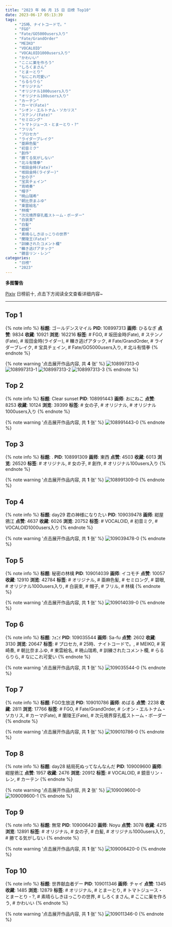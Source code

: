 ```yaml
---
title: "2023 年 06 月 15 日 日榜 Top10"
date: 2023-06-17 05:13:39
tags:
    - "25時、ナイトコードで。"
    - "FGO"
    - "Fate/GO5000users入り"
    - "Fate/GrandOrder"
    - "MEIKO"
    - "VOCALOID"
    - "VOCALOID1000users入り"
    - "かわいい"
    - "ここに巣を作ろう"
    - "しろくまさん"
    - "とまーとり"
    - "なにこれ可愛い"
    - "らるらりら"
    - "オリジナル"
    - "オリジナル1000users入り"
    - "オリジナル100users入り"
    - "カーテン"
    - "カーマ(Fate)"
    - "シオン・エルトナム・ソカリス"
    - "ステンノ(Fate)"
    - "セミロング"
    - "トマトジュース・とまーとり・?"
    - "フリル"
    - "プロセカ"
    - "ライダーブレイク"
    - "亜麻色髪"
    - "初音ミク"
    - "創作"
    - "勝てる気がしない"
    - "北斗有情拳"
    - "坂田金時(Fate)"
    - "坂田金時(ライダー)"
    - "女の子"
    - "宝具チェイン"
    - "宵崎奏"
    - "帽子"
    - "暁山瑞希"
    - "朝比奈まふゆ"
    - "東雲絵名"
    - "林檎"
    - "次元境界穿孔艦ストーム・ボーダー"
    - "白装束"
    - "白髪"
    - "碧眼"
    - "素晴らしきほっこりの世界"
    - "蘭陵王(Fate)"
    - "訓練されたコメント欄"
    - "轢き逃げアタック"
    - "鏡音リン・レン"
categories:
    - "日榜"
    - "2023"
---
```


<i class="fa fa-triangle-exclamation"></i>**多图警告**<i class="fa fa-triangle-exclamation"></i>

[Pixiv](https://www.pixiv.net/) 日榜前十, 点击下方阅读全文查看详细内容~

<!-- more -->

---

## Top 1

{% note info %}
**标题**: ゴールデンスマイル
**PID**: 108997313 **画师**: ひるなぎ
**点赞**: 9834 **收藏**: 10921 **浏览**: 162216
**标签**: # FGO, # 坂田金時(Fate), # ステンノ(Fate), # 坂田金時(ライダー), # 轢き逃げアタック, # Fate/GrandOrder, # ライダーブレイク, # 宝具チェイン, # Fate/GO5000users入り, # 北斗有情拳
{% endnote %}

{% note warning '点击展开作品内容, 共 **4** 张' %}
![108997313-0](https://i.pixiv.re/img-original/img/2023/06/14/06/00/06/108997313_p0.jpg)
![108997313-1](https://i.pixiv.re/img-original/img/2023/06/14/06/00/06/108997313_p1.jpg)
![108997313-2](https://i.pixiv.re/img-original/img/2023/06/14/06/00/06/108997313_p2.jpg)
![108997313-3](https://i.pixiv.re/img-original/img/2023/06/14/06/00/06/108997313_p3.jpg)
{% endnote %}

## Top 2

{% note info %}
**标题**: Clear sunset
**PID**: 108991443 **画师**: おにねこ
**点赞**: 8253 **收藏**: 10124 **浏览**: 39399
**标签**: # 女の子, # オリジナル, # オリジナル1000users入り
{% endnote %}

{% note warning '点击展开作品内容, 共 **1** 张' %}
![108991443-0](https://i.pixiv.re/img-original/img/2023/06/14/00/00/42/108991443_p0.jpg)
{% endnote %}

## Top 3

{% note info %}
**标题**: .
**PID**: 108991309 **画师**: 東西
**点赞**: 4503 **收藏**: 6013 **浏览**: 26520
**标签**: # オリジナル, # 女の子, # 創作, # オリジナル100users入り
{% endnote %}

{% note warning '点击展开作品内容, 共 **1** 张' %}
![108991309-0](https://i.pixiv.re/img-original/img/2023/06/15/06/28/34/108991309_p0.png)
{% endnote %}

## Top 4

{% note info %}
**标题**: day29 君の神様になりたい
**PID**: 109039478 **画师**: 紺屋鴉江
**点赞**: 4637 **收藏**: 6026 **浏览**: 20752
**标签**: # VOCALOID, # 初音ミク, # VOCALOID1000users入り
{% endnote %}

{% note warning '点击展开作品内容, 共 **1** 张' %}
![109039478-0](https://i.pixiv.re/img-original/img/2023/06/15/21/33/30/109039478_p0.jpg)
{% endnote %}

## Top 5

{% note info %}
**标题**: 秘密の林檎
**PID**: 109014039 **画师**: イコモチ
**点赞**: 10057 **收藏**: 12910 **浏览**: 42784
**标签**: # オリジナル, # 亜麻色髪, # セミロング, # 碧眼, # オリジナル1000users入り, # 白装束, # 帽子, # フリル, # 林檎
{% endnote %}

{% note warning '点击展开作品内容, 共 **1** 张' %}
![109014039-0](https://i.pixiv.re/img-original/img/2023/06/14/21/54/46/109014039_p0.png)
{% endnote %}

## Top 6

{% note info %}
**标题**: ﾌｫﾆｲ
**PID**: 109035544 **画师**: Sa-fu
**点赞**: 2602 **收藏**: 3130 **浏览**: 20647
**标签**: # プロセカ, # 25時、ナイトコードで。, # MEIKO, # 宵崎奏, # 朝比奈まふゆ, # 東雲絵名, # 暁山瑞希, # 訓練されたコメント欄, # らるらりら, # なにこれ可愛い
{% endnote %}

{% note warning '点击展开作品内容, 共 **1** 张' %}
![109035544-0](https://i.pixiv.re/img-original/img/2023/06/15/19/10/34/109035544_p0.jpg)
{% endnote %}

## Top 7

{% note info %}
**标题**: FGO生放送
**PID**: 109010786 **画师**: めばる
**点赞**: 2238 **收藏**: 2811 **浏览**: 17766
**标签**: # FGO, # Fate/GrandOrder, # シオン・エルトナム・ソカリス, # カーマ(Fate), # 蘭陵王(Fate), # 次元境界穿孔艦ストーム・ボーダー
{% endnote %}

{% note warning '点击展开作品内容, 共 **1** 张' %}
![109010786-0](https://i.pixiv.re/img-original/img/2023/06/14/20/09/17/109010786_p0.png)
{% endnote %}

## Top 8

{% note info %}
**标题**: day28 結局死ぬってなんなんだ
**PID**: 109009600 **画师**: 紺屋鴉江
**点赞**: 1957 **收藏**: 2476 **浏览**: 20912
**标签**: # VOCALOID, # 鏡音リン・レン, # カーテン
{% endnote %}

{% note warning '点击展开作品内容, 共 **2** 张' %}
![109009600-0](https://i.pixiv.re/img-original/img/2023/06/14/19/27/19/109009600_p0.jpg)
![109009600-1](https://i.pixiv.re/img-original/img/2023/06/14/19/27/19/109009600_p1.jpg)
{% endnote %}

## Top 9

{% note info %}
**标题**: 無常
**PID**: 109006420 **画师**: Noyu
**点赞**: 3078 **收藏**: 4215 **浏览**: 12891
**标签**: # オリジナル, # 女の子, # 白髪, # オリジナル1000users入り, # 勝てる気がしない
{% endnote %}

{% note warning '点击展开作品内容, 共 **1** 张' %}
![109006420-0](https://i.pixiv.re/img-original/img/2023/06/14/17/10/58/109006420_p0.jpg)
{% endnote %}

## Top 10

{% note info %}
**标题**: 世界献血者デー
**PID**: 109011346 **画师**: チャイ
**点赞**: 1345 **收藏**: 1485 **浏览**: 12879
**标签**: # オリジナル, # とまーとり, # トマトジュース・とまーとり・?, # 素晴らしきほっこりの世界, # しろくまさん, # ここに巣を作ろう, # かわいい
{% endnote %}

{% note warning '点击展开作品内容, 共 **1** 张' %}
![109011346-0](https://i.pixiv.re/img-original/img/2023/06/14/20/30/03/109011346_p0.png)
{% endnote %}
